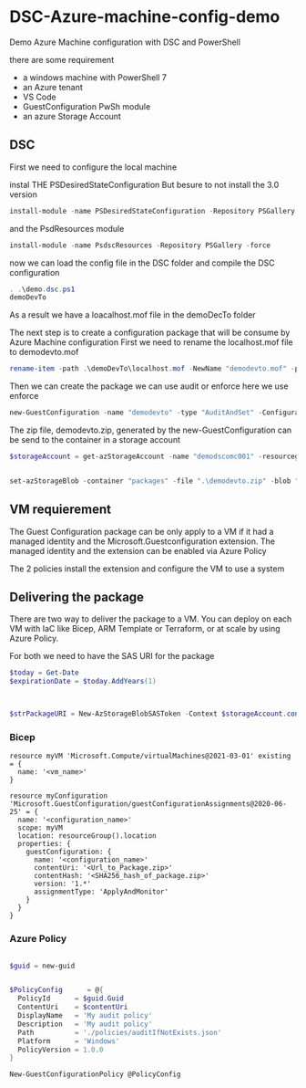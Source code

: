 # DSC-Azure-machine-config-demo
Demo Azure Machine configuration with DSC and PowerShell

there are some requirement 

- a windows machine with PowerShell 7
- an Azure tenant
- VS Code
- GuestConfiguration PwSh module
- an azure Storage Account


## DSC 

First we need to configure the local machine

instal THE PSDesiredStateConfiguration
But besure to not install the 3.0 version

```powershell
install-module -name PSDesiredStateConfiguration -Repository PSGallery -MaximumVersion 2.99 -force
```

and the PsdResources module

```powershell
install-module -name PsdscResources -Repository PSGallery -force
```

now we can load the config file in the DSC folder and compile the DSC configuration

```powershell 
. .\demo.dsc.ps1
demoDevTo
```

As a result we have a loacalhost.mof file in the demoDecTo folder

The next step is to create a configuration package that will be consume by Azure Machine configuration
First we need to rename the localhost.mof file to demodevto.mof

```powershell
rename-item -path .\demoDevTo\localhost.mof -NewName "demodevto.mof" -passThru
```

Then we can create the package we can use audit or enforce here we use enforce

```powershell
new-GuestConfiguration -name "demodevto" -type "AuditAndSet" -Configuration ".\demoDevTo\demodevto.mof" -force $true 
```

The zip file, demodevto.zip, generated by the new-GuestConfiguration can be send to the container in a storage account

```powershell
$storageAccount = get-azStorageAccount -name "demodscomc001" -resourcegroup "demo-dsc"


set-azStorageBlob -container "packages" -file ".\demodevto.zip" -blob "demodevto.zip" -context $storageAccount.context -force 
```

## VM requierement 

The Guest Configuration package can be only apply to a VM if it had a managed identity and the Microsoft.Guestconfiguration extension.
The managed identity and the extension can be enabled via Azure Policy

The 2 policies install the extension and configure the VM to use a system 

## Delivering the package

There are two way to deliver the package to a VM. You can deploy on each VM with IaC like Bicep, ARM Template or Terraform, or at scale by using Azure Policy.

For both we need to have the SAS URI for the package 

```powershell
$today = Get-Date
$expirationDate = $today.AddYears(1)



$strPackageURI = New-AzStorageBlobSASToken -Context $storageAccount.context -Container "packages" -Blob "demodevto.zip" -Permission racwd -ExpiryTime $expirationDate -FullUri
```

### Bicep


```bicep
resource myVM 'Microsoft.Compute/virtualMachines@2021-03-01' existing = {
  name: '<vm_name>'
}

resource myConfiguration 'Microsoft.GuestConfiguration/guestConfigurationAssignments@2020-06-25' = {
  name: '<configuration_name>'
  scope: myVM
  location: resourceGroup().location
  properties: {
    guestConfiguration: {
      name: '<configuration_name>'
      contentUri: '<Url_to_Package.zip>'
      contentHash: '<SHA256_hash_of_package.zip>'
      version: '1.*'
      assignmentType: 'ApplyAndMonitor'
    }
  }
}
```


### Azure Policy

```powershell

$guid = new-guid


$PolicyConfig      = @{
  PolicyId      = $guid.Guid
  ContentUri    = $contentUri
  DisplayName   = 'My audit policy'
  Description   = 'My audit policy'
  Path          = './policies/auditIfNotExists.json'
  Platform      = 'Windows'
  PolicyVersion = 1.0.0
}

New-GuestConfigurationPolicy @PolicyConfig
```
